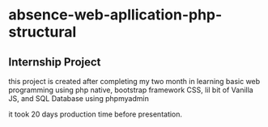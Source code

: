 # absence-web-apllication-php-structural
## Internship Project
this project is created after completing my two month in learning basic web programming using php native, bootstrap framework CSS, lil bit of Vanilla JS, and SQL Database using phpmyadmin

it took 20 days production time before presentation.
